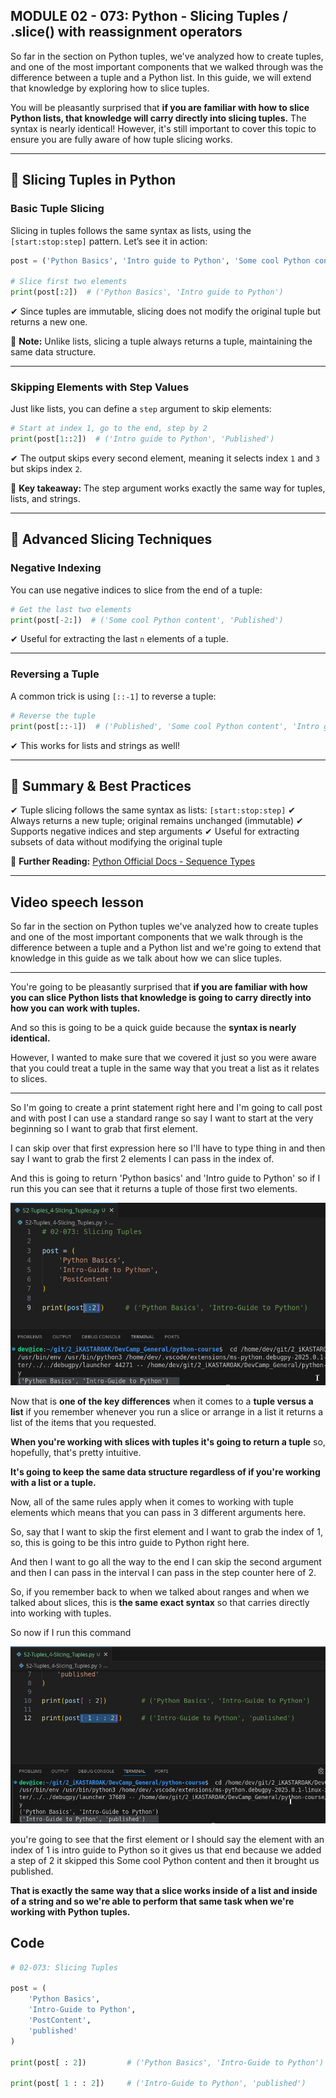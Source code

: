 ## MODULE 02 - 073: Python - Slicing Tuples / .slice() with reassignment operators



So far in the section on Python tuples, we've analyzed how to create tuples, and one of the most important components that we walked through was the difference between a tuple and a Python list. In this guide, we will extend that knowledge by exploring how to slice tuples.

You will be pleasantly surprised that **if you are familiar with how to slice Python lists, that knowledge will carry directly into slicing tuples.** The syntax is nearly identical! However, it's still important to cover this topic to ensure you are fully aware of how tuple slicing works.

---

## **🔹 Slicing Tuples in Python**

### **Basic Tuple Slicing**

Slicing in tuples follows the same syntax as lists, using the `[start:stop:step]` pattern. Let’s see it in action:

```python
post = ('Python Basics', 'Intro guide to Python', 'Some cool Python content', 'Published')

# Slice first two elements
print(post[:2])  # ('Python Basics', 'Intro guide to Python')
```

✔ Since tuples are immutable, slicing does not modify the original tuple but returns a new one.

📌 **Note:** Unlike lists, slicing a tuple always returns a tuple, maintaining the same data structure.

---

### **Skipping Elements with Step Values**

Just like lists, you can define a `step` argument to skip elements:

```python
# Start at index 1, go to the end, step by 2
print(post[1::2])  # ('Intro guide to Python', 'Published')
```

✔ The output skips every second element, meaning it selects index `1` and `3` but skips index `2`.

📌 **Key takeaway:** The step argument works exactly the same way for tuples, lists, and strings.

---

## **🎯 Advanced Slicing Techniques**

### **Negative Indexing**

You can use negative indices to slice from the end of a tuple:

```python
# Get the last two elements
print(post[-2:])  # ('Some cool Python content', 'Published')
```

✔ Useful for extracting the last `n` elements of a tuple.

---

### **Reversing a Tuple**

A common trick is using `[::-1]` to reverse a tuple:

```python
# Reverse the tuple
print(post[::-1])  # ('Published', 'Some cool Python content', 'Intro guide to Python', 'Python Basics')
```

✔ This works for lists and strings as well!

---

## **📌 Summary & Best Practices**

✔ Tuple slicing follows the same syntax as lists: `[start:stop:step]` ✔ Always returns a new tuple; original remains unchanged (immutable)
✔ Supports negative indices and step arguments
✔ Useful for extracting subsets of data without modifying the original tuple

📌 **Further Reading:** [Python Official Docs - Sequence Types](https://docs.python.org/3/library/stdtypes.html#sequence-types-list-tuple-range)

****

## Video speech lesson

So far in the section on Python tuples we've analyzed how to create tuples and one of the most important components that we walk through is the difference between a tuple and a Python list and we're going to extend that knowledge in this guide as we talk about how we can slice tuples.

****

You're going to be pleasantly surprised that **if you are familiar with how you can slice Python lists that knowledge is going to carry directly into how you can work with tuples.**   

And so this is going to be a quick guide because the **syntax is nearly identical.**

However, I wanted to make sure that we covered it just so you were aware that you could treat a tuple in the same way that you treat a list as it relates to slices.

****

So I'm going to create a print statement right here and I'm going to call post and with post I can use a standard range so say I want to start at the very beginning so I want to grab that first element.   

I can skip over that first expression here so I'll have to type thing in and then say I want to grab the first 2 elements I can pass in the index of.

 And this is going to return 'Python basics' and 'Intro guide to Python' so if I run this you can see that it returns a tuple of those first two elements.

![large](02-073_IMG1.png)

Now that is **one of the key differences** when it comes to a **tuple versus a list** if you remember whenever you run a slice or arrange in a list it returns a list of the items that you requested.

**When you're working with slices with tuples it's going to return a tuple** so, hopefully, that's pretty intuitive.   

**It's going to keep the same data structure regardless of if you're working with a list or a tuple.**   

Now, all of the same rules apply when it comes to working with tuple elements which means that you can pass in 3 different arguments here.   

So,  say that I want to skip the first element and I want to grab the index of 1, so, this is going to be this intro guide to Python right here.  

 And then I want to go all the way to the end I can skip the second argument and then I can pass in the interval I can pass in the step counter here of 2.   

So, if you remember back to when we talked about ranges and when we
 talked about slices, this is  **the same exact syntax** so that carries directly into working with tuples.

So now if I run this command

![large](02-073_IMG2.png)

you're going to see that the first element or I should say the element with an index of 1 is intro guide to Python so it gives us that end because we added a step of 2 it skipped this Some cool Python content and then it brought us published.

**That is exactly the same way that a slice works inside of a list and inside of a string and so we're able to perform that same task when we're working with Python tuples.**

## Code

```python
# 02-073: Slicing Tuples

post = (
    'Python Basics', 
    'Intro-Guide to Python',
    'PostContent',
    'published'
)

print(post[ : 2])         # ('Python Basics', 'Intro-Guide to Python')

print(post[ 1 : : 2])     # ('Intro-Guide to Python', 'published')
```
